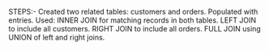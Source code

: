 STEPS:-
Created two related tables: customers and orders.
Populated with entries.
Used:
INNER JOIN for matching records in both tables.
LEFT JOIN to include all customers.
RIGHT JOIN to include all orders.
FULL JOIN using UNION of left and right joins.

